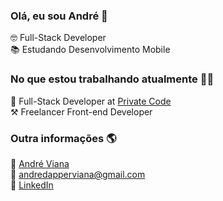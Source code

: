 ### Olá, eu sou André 👋

🤓 Full-Stack Developer <br>
📚 Estudando Desenvolvimento Mobile

### No que estou trabalhando atualmente 👨‍💻

💼 Full-Stack Developer at [Private Code](https://www.privatecode.com.br/) <br>
⚒️ Freelancer Front-end Developer <br>

### Outra informações 🌎

🚀 [André Viana](https://andre-viana.vercel.app/) <br>
📩 [andredapperviana@gmail.com](mailto:andredapperviana@gmail.com) <br>
💼 [LinkedIn](https://www.linkedin.com/in/vianagustavoandre/) <br>
